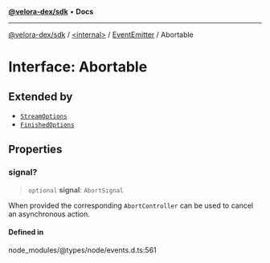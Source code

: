 [**@velora-dex/sdk**](../../../../README.md) • **Docs**

***

[@velora-dex/sdk](../../../../globals.md) / [\<internal\>](../../../README.md) / [EventEmitter](../README.md) / Abortable

# Interface: Abortable

## Extended by

- [`StreamOptions`](../../internal/interfaces/StreamOptions.md)
- [`FinishedOptions`](../../internal/interfaces/FinishedOptions.md)

## Properties

### signal?

> `optional` **signal**: `AbortSignal`

When provided the corresponding `AbortController` can be used to cancel an asynchronous action.

#### Defined in

node\_modules/@types/node/events.d.ts:561
